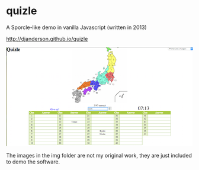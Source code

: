 quizle
======
A Sporcle-like demo in vanilla Javascript (written in 2013)

http://djanderson.github.io/quizle

![Quizle screenshot](screenshot.png)

The images in the img folder are not my original work, they are just included to demo the software.
